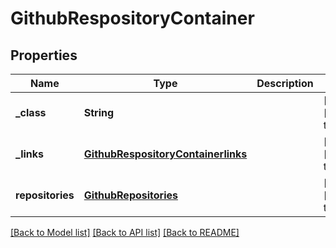 # GithubRespositoryContainer
## Properties

| Name | Type | Description | Notes |
|------------ | ------------- | ------------- | -------------|
| **\_class** | **String** |  | [optional] [default to null] |
| **\_links** | [**GithubRespositoryContainerlinks**](GithubRespositoryContainerlinks.md) |  | [optional] [default to null] |
| **repositories** | [**GithubRepositories**](GithubRepositories.md) |  | [optional] [default to null] |

[[Back to Model list]](../README.md#documentation-for-models) [[Back to API list]](../README.md#documentation-for-api-endpoints) [[Back to README]](../README.md)

